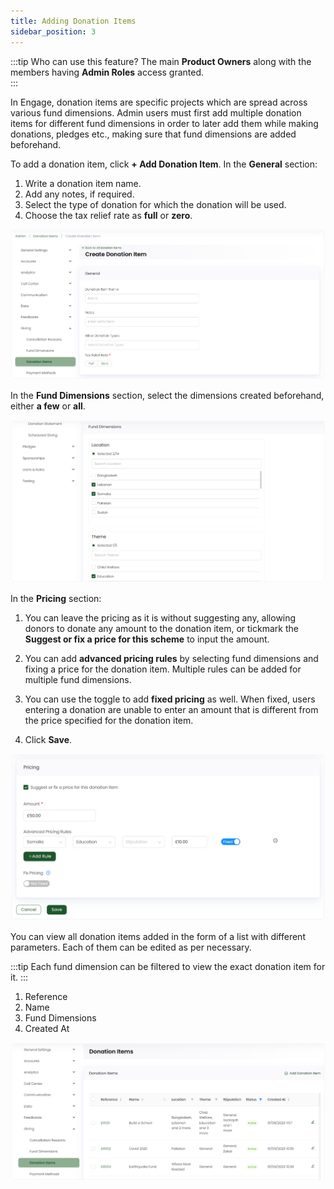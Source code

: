 ```yaml
---
title: Adding Donation Items
sidebar_position: 3
---
```


:::tip Who can use this feature?
The main **Product Owners** along with the members having **Admin Roles** access granted.  
:::

In Engage, donation items are specific projects which are spread across various fund dimensions. Admin users must first add multiple donation items for different fund dimensions in order to later add them while making donations, pledges etc., making sure that fund dimensions are added beforehand.

To add a donation item, click **+ Add Donation Item**. In the **General** section:

1. Write a donation item name.
2. Add any notes, if required.
3. Select the type of donation for which the donation will be used.
4. Choose the tax relief rate as **full** or **zero**.

![General section](./general-section.png)

In the **Fund Dimensions** section, select the dimensions created beforehand, either **a few** or **all**.

![Fund dimension section](./fund-dimension.png)

In the **Pricing** section:

1. You can leave the pricing as it is without suggesting any, allowing donors to donate any amount to the donation item, or tickmark the **Suggest or fix a price for this scheme** to input the amount. 

2. You can add **advanced pricing rules** by selecting fund dimensions and fixing a price for the donation item. Multiple rules can be added for multiple fund dimensions.

3. You can use the toggle to add **fixed pricing** as well. When fixed, users entering a donation are unable to enter an amount that is different from the price specified for the donation item. 

4. Click **Save**.

![Pricing section](./pricing.png)

You can view all donation items added in the form of a list with different parameters. Each of them can be edited as per necessary.

:::tip
Each fund dimension can be filtered to view the exact donation item for it.
:::

1. Reference
2. Name 
3. Fund Dimensions
4. Created At

![Donation items list](./donation-item-list.png)
